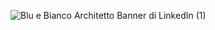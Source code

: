 ![Blu e Bianco Architetto Banner di LinkedIn (1)](https://user-images.githubusercontent.com/62215881/165933851-fd49f534-3fa1-4d1e-90c5-85d96cf66bb8.gif)
